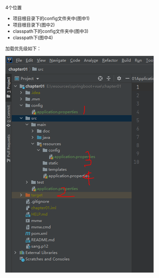 4个位置

* 项目根目录下的config文件夹中(图中1)
* 项目根目录下(图中2)
* classpath下的config文件夹中(图中3)
* classpath下(图中4)

加载优先级如下：

![](.\application.properties可能出现的位置及其加载顺序.PNG)